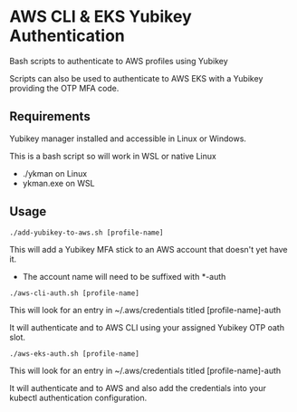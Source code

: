 # AWS CLI & EKS Yubikey Authentication

Bash scripts to authenticate to AWS profiles using Yubikey

Scripts can also be used to authenticate to AWS EKS with a Yubikey providing the OTP MFA code.

## Requirements
Yubikey manager installed and accessible in Linux or Windows.

This is a bash script so will work in WSL or native Linux

 - ./ykman on Linux
 - ykman.exe on WSL

## Usage

````
./add-yubikey-to-aws.sh [profile-name]
````
This will add a Yubikey MFA stick to an AWS account that doesn't yet have it.

 - The account name will need to be suffixed with *-auth

````
./aws-cli-auth.sh [profile-name]
````

This will look for an entry in ~/.aws/credentials titled [profile-name]-auth

It will authenticate and to AWS CLI using your assigned Yubikey OTP oath slot.

````
./aws-eks-auth.sh [profile-name]
````

This will look for an entry in ~/.aws/credentials titled [profile-name]-auth

It will authenticate and to AWS and also add the credentials into your kubectl authentication configuration.
